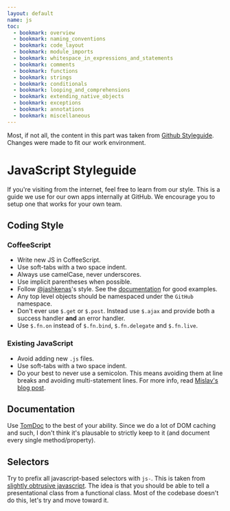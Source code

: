 ```yaml
---
layout: default
name: js
toc:
  - bookmark: overview
  - bookmark: naming_conventions
  - bookmark: code_layout
  - bookmark: module_imports
  - bookmark: whitespace_in_expressions_and_statements
  - bookmark: comments
  - bookmark: functions
  - bookmark: strings
  - bookmark: conditionals
  - bookmark: looping_and_comprehensions
  - bookmark: extending_native_objects
  - bookmark: exceptions
  - bookmark: annotations
  - bookmark: miscellaneous
---
```

Most, if not all, the content in this part was taken from [Github Styleguide](https://github.com/styleguide/javascript). Changes were made to fit our work environment.

# JavaScript Styleguide

If you're visiting from the internet, feel free to learn from our style. This is a guide we use for our own apps internally at GitHub. We encourage you to setup one that works for your own team.

## Coding Style

### CoffeeScript

*   Write new JS in CoffeeScript.
*   Use soft-tabs with a two space indent.
*   Always use camelCase, never underscores.
*   Use implicit parentheses when possible.
*   Follow [@jashkenas][1]'s style. See the [documentation][2] for good examples.
*   Any top level objects should be namespaced under the `GitHub` namespace.
*   Don't ever use `$.get` or `$.post`. Instead use `$.ajax` and provide both a success handler **and** an error handler.
*   Use `$.fn.on` instead of `$.fn.bind`, `$.fn.delegate` and `$.fn.live`.

### Existing JavaScript

*   Avoid adding new `.js` files.
*   Use soft-tabs with a two space indent.
*   Do your best to never use a semicolon. This means avoiding them at line breaks and avoiding multi-statement lines. For more info, read [Mislav's blog post][3].

## Documentation

Use [TomDoc][4] to the best of your ability. Since we do a lot of DOM caching and such, I don't think it's plausable to strictly keep to it (and document every single method/property).

## Selectors

Try to prefix all javascript-based selectors with `js-`. This is taken from [slightly obtrusive javascript][5]. The idea is that you should be able to tell a presentational class from a functional class. Most of the codebase doesn't do this, let's try and move toward it.

 [1]: https://github.com/jashkenas
 [2]: http://jashkenas.github.com/coffee-script/
 [3]: http://mislav.uniqpath.com/2010/05/semicolons/
 [4]: http://tomdoc.org
 [5]: http://ozmm.org/posts/slightly_obtrusive_javascript.html